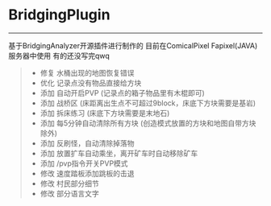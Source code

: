 # BridgingPlugin
------
基于BridgingAnalyzer开源插件进行制作的
目前在ComicalPixel Fapixel(JAVA)服务器中使用
有的还没写完qwq

> * 修复 水桶出现的地图恢复错误
> * 优化 记录点没有物品直接给方块
> * 添加 自动开启PVP (记录点的箱子物品里有木棍即可)
> * 添加 战桥区 (床距离出生点不可超过9block，床底下方块需要是基岩)
> * 添加 拆床练习 (床底下方块需要是末地石)
> * 添加 每5分钟自动清除所有方块 (创造模式放置的方块和地图自带方块除外)
> * 添加 反刷怪，自动清除掉落物
> * 添加 放置扩车自动乘坐，离开矿车时自动移除矿车
> * 添加 /pvp指令开关PVP模式
> * 修改 速度踏板添加跳板的击退
> * 修改 村民部分细节
> * 修改 部分语言文字
